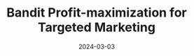 ---
title: "Bandit Profit-maximization for Targeted Marketing"
excerpt: "Joon Suk Huh*, Ellen Vitercik, Kirthevasan Kandasamy"
collection: publications
link: "https://arxiv.org/pdf/2403.01361.pdf"
date: 2024-03-03
venue: 'Under review'
---